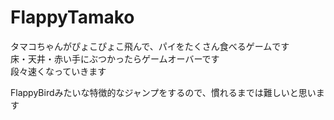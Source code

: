 # FlappyTamako
タマコちゃんがぴょこぴょこ飛んで、パイをたくさん食べるゲームです  
床・天井・赤い手にぶつかったらゲームオーバーです  
段々速くなっていきます

FlappyBirdみたいな特徴的なジャンプをするので、慣れるまでは難しいと思います